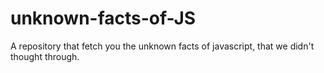 # unknown-facts-of-JS
A repository that fetch you the unknown facts of javascript, that we didn't thought through.
